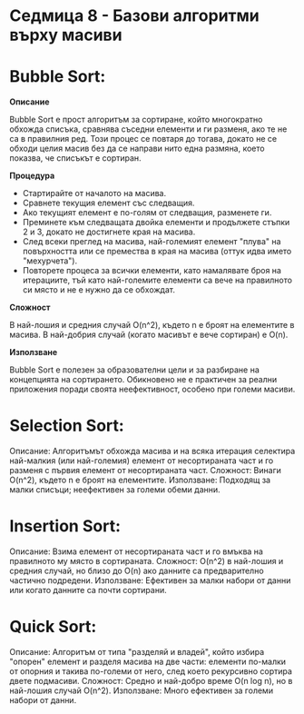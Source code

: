 # Седмица 8 - Базови алгоритми върху масиви

Bubble Sort:
=
**Описание**

Bubble Sort е прост алгоритъм за сортиране, който многократно обхожда списъка, сравнява съседни елементи и ги разменя, ако те не са в правилния ред. Този процес се повтаря до тогава, докато не се обходи целия масив без да се направи нито една размяна, което показва, че списъкът е сортиран.

**Процедура**

- Стартирайте от началото на масива.
- Сравнете текущия елемент със следващия.
- Ако текущият елемент е по-голям от следващия, разменете ги.
- Преминете към следващата двойка елементи и продължете стъпки 2 и 3, докато не достигнете края на масива.
- След всеки преглед на масива, най-големият елемент "плува" на повърхността или се премества в края на масива (оттук идва името "мехурчета").
- Повторете процеса за всички елементи, като намалявате броя на итерациите, тъй като най-големите елементи са вече на правилното си място и не е нужно да се обхождат.

**Сложност**

В най-лошия и средния случай O(n^2), където n е броят на елементите в масива. В най-добрия случай (когато масивът е вече сортиран) е O(n).

**Използване**

Bubble Sort е полезен за образователни цели и за разбиране на концепцията на сортирането.
Обикновено не е практичен за реални приложения поради своята неефективност, особено при големи масиви.


Selection Sort:
=

Описание: Алгоритъмът обхожда масива и на всяка итерация селектира най-малкия (или най-големия) елемент от несортираната част и го разменя с първия елемент от несортираната част.
Сложност: Винаги O(n^2), където n е броят на елементите.
Използване: Подходящ за малки списъци; неефективен за големи обеми данни.

Insertion Sort:
=

Описание: Взима елемент от несортираната част и го вмъква на правилното му място в сортираната.
Сложност: O(n^2) в най-лошия и средния случай, но близо до O(n) ако данните са предварително частично подредени.
Използване: Ефективен за малки набори от данни или когато данните са почти сортирани.

Quick Sort:
=

Описание: Алгоритъм от типа "разделяй и владей", който избира "опорен" елемент и разделя масива на две части: елементи по-малки от опорния и такива по-големи от него, след което рекурсивно сортира двете подмасиви.
Сложност: Средно и най-добро време O(n log n), но в най-лошия случай O(n^2).
Използване: Много ефективен за големи набори от данни.
